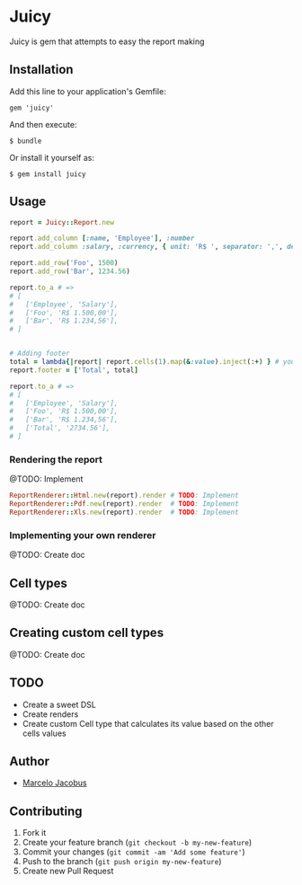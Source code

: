 # Juicy

Juicy is gem that attempts to easy the report making

## Installation

Add this line to your application's Gemfile:

    gem 'juicy'

And then execute:

    $ bundle

Or install it yourself as:

    $ gem install juicy

## Usage

```ruby
report = Juicy::Report.new

report.add_column [:name, 'Employee'], :number
report.add_column :salary, :currency, { unit: 'R$ ', separator: ',', delimiter: '.' }

report.add_row('Foo', 1500)
report.add_row('Bar', 1234.56)

report.to_a # =>
# [
#   ['Employee', 'Salary'],
#   ['Foo', 'R$ 1.500,00'],
#   ['Bar', 'R$ 1.234,56'],
# ]


# Adding footer
total = lambda{|report| report.cells(1).map(&:value).inject(:+) } # you could format the currency here, but you got the idea
report.footer = ['Total', total]

report.to_a # =>
# [
#   ['Employee', 'Salary'],
#   ['Foo', 'R$ 1.500,00'],
#   ['Bar', 'R$ 1.234,56'],
#   ['Total', '2734.56'],
# ]

```

### Rendering the report
@TODO: Implement

```ruby
ReportRenderer::Html.new(report).render # TODO: Implement
ReportRenderer::Pdf.new(report).render  # TODO: Implement
ReportRenderer::Xls.new(report).render  # TODO: Implement
```

### Implementing your own renderer
@TODO: Create doc

## Cell types
@TODO: Create doc

## Creating custom cell types
@TODO: Create doc

## TODO
- Create a sweet DSL
- Create renders
- Create custom Cell type that calculates its value based on the other cells values

## Author
- [Marcelo Jacobus](https://github.com/mjacobus)


## Contributing

1. Fork it
2. Create your feature branch (`git checkout -b my-new-feature`)
3. Commit your changes (`git commit -am 'Add some feature'`)
4. Push to the branch (`git push origin my-new-feature`)
5. Create new Pull Request
